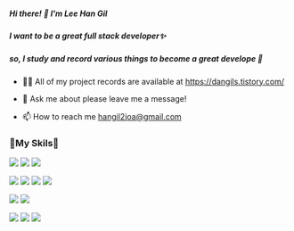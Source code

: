 ##### Hi there! 👋  I'm Lee Han Gil         
##### I want to be a great full stack developer✨
##### so, I study and record various things to become a great develope  🚀  

<!--
**dangils/dangils** is a ✨ _special_ ✨ repository because its `README.md` (this file) appears on your GitHub profile.

Here are some ideas to get you started:
- 🔭 I’m currently working on ...
- 🌱 I’m currently learning ...
- 👯 I’m looking to collaborate on ...
- 🤔 I’m looking for help with ...
- 💬 Ask me about ...
-->


- 👨‍💻 All of my project records are available at https://dangils.tistory.com/

- 💬 Ask me about please leave me a message!

- 📫 How to reach me hangil2joa@gmail.com



### 🌟My Skils🌟 

<img src="https://img.shields.io/badge/Java-007396?style=plastic&logo=Java&logoColor=white"/> <img src="https://img.shields.io/badge/SpringBoot-6DB33F?style=plastic&logo=SpringBoot&logoColor=white"/> <img src="https://img.shields.io/badge/JPA-59666C?style=plastic&logo=Hibernate&logoColor=white"/>

<img src="https://img.shields.io/badge/JavaScript-F7DF1E?style=plastic&logo=JavaScript&logoColor=white"/> <img src="https://img.shields.io/badge/Node.js-339933?style=plastic&logo=Node.js&logoColor=white"/> <img src="https://img.shields.io/badge/React-61DAFB?style=plastic&logo=React&logoColor=white"/> <img src="https://img.shields.io/badge/Vue.js-4FC08D?style=plastic&logo=Vue.js&logoColor=white"/>

<img src="https://img.shields.io/badge/Python-3776AB?style=plastic&logo=Python&logoColor=white"/> <img src="https://img.shields.io/badge/R-276DC3?style=plastic&logo=R&logoColor=white"/>

<img src="https://img.shields.io/badge/MySQL-4479A1?style=plastic&logo=R&logoColor=white"/> <img src="https://img.shields.io/badge/MongoDB-47A248?style=plastic&logo=MongoDB&logoColor=white"/> <img src="https://img.shields.io/badge/Oracle-F80000?style=plastic&logo=Oracle&logoColor=white"/>






